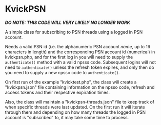# KvickPSN

***DO NOTE: THIS CODE WILL VERY LIKELY NO LONGER WORK***

A simple class for subscribing to PSN threads using a logged in PSN account.

Needs a valid PSN id (i.e. the alphanumeric PSN account *name*, up to 16 characters in length) and the corresponding PSN account id (numerical) in kvickpsn.php, and for the first log in you will need to supply the `authenticate()` method with a valid npsss code. Subsequent logins will not need to `authenticate()` unless the refresh token expires, and only then do you need to supply a new npsso code to `authenticate()`.

On first run of the example "kvicktest.php", the class will create a "kvickpsn.json" file containing information on the npsso code, refresh and access tokens and their respective expiration times.

Also, the class will maintain a "kvickpsn-threads.json" file to keep track of when specific threads were last updated. On the first run it will iterate through them and depending on how many threads the logged in PSN account is "subscribed" to, it may take some time to process.
